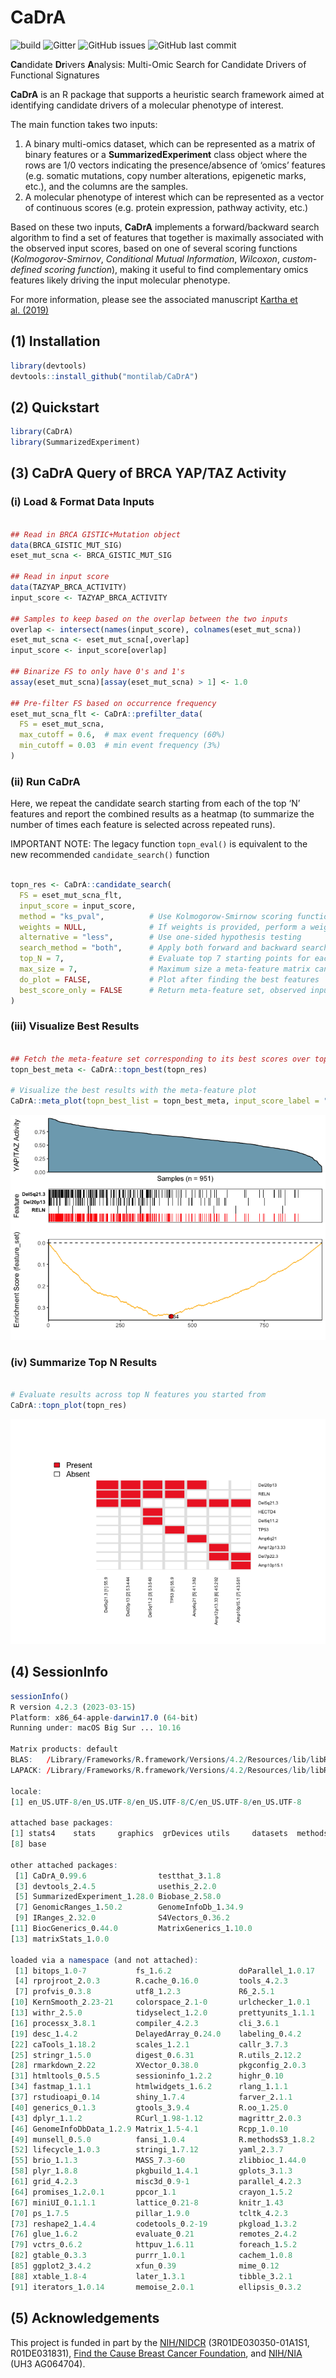 
<!-- README.md is generated from README.Rmd. Please edit that file -->

# CaDrA

![build](https://github.com/montilab/cadra/workflows/rcmdcheck/badge.svg)
![Gitter](https://img.shields.io/gitter/room/montilab/cadra) ![GitHub
issues](https://img.shields.io/github/issues/montilab/cadra) ![GitHub
last commit](https://img.shields.io/github/last-commit/montilab/cadra)

**Ca**ndidate **Dr**ivers **A**nalysis: Multi-Omic Search for Candidate
Drivers of Functional Signatures

**CaDrA** is an R package that supports a heuristic search framework
aimed at identifying candidate drivers of a molecular phenotype of
interest.

The main function takes two inputs:

1)  A binary multi-omics dataset, which can be represented as a matrix
    of binary features or a **SummarizedExperiment** class object where
    the rows are 1/0 vectors indicating the presence/absence of ‘omics’
    features (e.g. somatic mutations, copy number alterations,
    epigenetic marks, etc.), and the columns are the samples.
2)  A molecular phenotype of interest which can be represented as a
    vector of continuous scores (e.g. protein expression, pathway
    activity, etc.)

Based on these two inputs, **CaDrA** implements a forward/backward
search algorithm to find a set of features that together is maximally
associated with the observed input scores, based on one of several
scoring functions (*Kolmogorov-Smirnov*, *Conditional Mutual
Information*, *Wilcoxon*, *custom-defined scoring function*), making it
useful to find complementary omics features likely driving the input
molecular phenotype.

For more information, please see the associated manuscript [Kartha et
al. (2019)](https://www.frontiersin.org/articles/10.3389/fgene.2019.00121/full)

## (1) Installation

``` r
library(devtools)
devtools::install_github("montilab/CaDrA")
```

## (2) Quickstart

``` r
library(CaDrA)
library(SummarizedExperiment)
```

## (3) CaDrA Query of BRCA YAP/TAZ Activity

### (i) Load & Format Data Inputs

``` r

## Read in BRCA GISTIC+Mutation object
data(BRCA_GISTIC_MUT_SIG)
eset_mut_scna <- BRCA_GISTIC_MUT_SIG

## Read in input score
data(TAZYAP_BRCA_ACTIVITY)
input_score <- TAZYAP_BRCA_ACTIVITY

## Samples to keep based on the overlap between the two inputs
overlap <- intersect(names(input_score), colnames(eset_mut_scna))
eset_mut_scna <- eset_mut_scna[,overlap]
input_score <- input_score[overlap]

## Binarize FS to only have 0's and 1's
assay(eset_mut_scna)[assay(eset_mut_scna) > 1] <- 1.0

## Pre-filter FS based on occurrence frequency
eset_mut_scna_flt <- CaDrA::prefilter_data(
  FS = eset_mut_scna,
  max_cutoff = 0.6,  # max event frequency (60%)
  min_cutoff = 0.03  # min event frequency (3%)
)  
```

### (ii) Run CaDrA

Here, we repeat the candidate search starting from each of the top ‘N’
features and report the combined results as a heatmap (to summarize the
number of times each feature is selected across repeated runs).

IMPORTANT NOTE: The legacy function `topn_eval()` is equivalent to the
new recommended `candidate_search()` function

``` r

topn_res <- CaDrA::candidate_search(
  FS = eset_mut_scna_flt,
  input_score = input_score,
  method = "ks_pval",          # Use Kolmogorow-Smirnow scoring function 
  weights = NULL,              # If weights is provided, perform a weighted-KS test
  alternative = "less",        # Use one-sided hypothesis testing
  search_method = "both",      # Apply both forward and backward search
  top_N = 7,                   # Evaluate top 7 starting points for each search
  max_size = 7,                # Maximum size a meta-feature matrix can extend to
  do_plot = FALSE,             # Plot after finding the best features
  best_score_only = FALSE      # Return meta-feature set, observed input scores and calculated best score
)
```

### (iii) Visualize Best Results

``` r

## Fetch the meta-feature set corresponding to its best scores over top N features searches
topn_best_meta <- CaDrA::topn_best(topn_res)

# Visualize the best results with the meta-feature plot
CaDrA::meta_plot(topn_best_list = topn_best_meta, input_score_label = "YAP/TAZ Activity")
```

![](./man/figures/visualize.best-1.png)<!-- -->

### (iv) Summarize Top N Results

``` r

# Evaluate results across top N features you started from
CaDrA::topn_plot(topn_res) 
```

![](./man/figures/summarize-1.png)<!-- -->

## (4) SessionInfo

``` r
sessionInfo()
R version 4.2.3 (2023-03-15)
Platform: x86_64-apple-darwin17.0 (64-bit)
Running under: macOS Big Sur ... 10.16

Matrix products: default
BLAS:   /Library/Frameworks/R.framework/Versions/4.2/Resources/lib/libRblas.0.dylib
LAPACK: /Library/Frameworks/R.framework/Versions/4.2/Resources/lib/libRlapack.dylib

locale:
[1] en_US.UTF-8/en_US.UTF-8/en_US.UTF-8/C/en_US.UTF-8/en_US.UTF-8

attached base packages:
[1] stats4    stats     graphics  grDevices utils     datasets  methods  
[8] base     

other attached packages:
 [1] CaDrA_0.99.6                testthat_3.1.8             
 [3] devtools_2.4.5              usethis_2.2.0              
 [5] SummarizedExperiment_1.28.0 Biobase_2.58.0             
 [7] GenomicRanges_1.50.2        GenomeInfoDb_1.34.9        
 [9] IRanges_2.32.0              S4Vectors_0.36.2           
[11] BiocGenerics_0.44.0         MatrixGenerics_1.10.0      
[13] matrixStats_1.0.0          

loaded via a namespace (and not attached):
 [1] bitops_1.0-7           fs_1.6.2               doParallel_1.0.17     
 [4] rprojroot_2.0.3        R.cache_0.16.0         tools_4.2.3           
 [7] profvis_0.3.8          utf8_1.2.3             R6_2.5.1              
[10] KernSmooth_2.23-21     colorspace_2.1-0       urlchecker_1.0.1      
[13] withr_2.5.0            tidyselect_1.2.0       prettyunits_1.1.1     
[16] processx_3.8.1         compiler_4.2.3         cli_3.6.1             
[19] desc_1.4.2             DelayedArray_0.24.0    labeling_0.4.2        
[22] caTools_1.18.2         scales_1.2.1           callr_3.7.3           
[25] stringr_1.5.0          digest_0.6.31          R.utils_2.12.2        
[28] rmarkdown_2.22         XVector_0.38.0         pkgconfig_2.0.3       
[31] htmltools_0.5.5        sessioninfo_1.2.2      highr_0.10            
[34] fastmap_1.1.1          htmlwidgets_1.6.2      rlang_1.1.1           
[37] rstudioapi_0.14        shiny_1.7.4            farver_2.1.1          
[40] generics_0.1.3         gtools_3.9.4           R.oo_1.25.0           
[43] dplyr_1.1.2            RCurl_1.98-1.12        magrittr_2.0.3        
[46] GenomeInfoDbData_1.2.9 Matrix_1.5-4.1         Rcpp_1.0.10           
[49] munsell_0.5.0          fansi_1.0.4            R.methodsS3_1.8.2     
[52] lifecycle_1.0.3        stringi_1.7.12         yaml_2.3.7            
[55] brio_1.1.3             MASS_7.3-60            zlibbioc_1.44.0       
[58] plyr_1.8.8             pkgbuild_1.4.1         gplots_3.1.3          
[61] grid_4.2.3             misc3d_0.9-1           parallel_4.2.3        
[64] promises_1.2.0.1       ppcor_1.1              crayon_1.5.2          
[67] miniUI_0.1.1.1         lattice_0.21-8         knitr_1.43            
[70] ps_1.7.5               pillar_1.9.0           tcltk_4.2.3           
[73] reshape2_1.4.4         codetools_0.2-19       pkgload_1.3.2         
[76] glue_1.6.2             evaluate_0.21          remotes_2.4.2         
[79] vctrs_0.6.2            httpuv_1.6.11          foreach_1.5.2         
[82] gtable_0.3.3           purrr_1.0.1            cachem_1.0.8          
[85] ggplot2_3.4.2          xfun_0.39              mime_0.12             
[88] xtable_1.8-4           later_1.3.1            tibble_3.2.1          
[91] iterators_1.0.14       memoise_2.0.1          ellipsis_0.3.2        
```

## (5) Acknowledgements

This project is funded in part by the
[NIH/NIDCR](https://www.nidcr.nih.gov/) (3R01DE030350-01A1S1,
R01DE031831), [Find the Cause Breast Cancer
Foundation](https://findthecausebcf.org), and
[NIH/NIA](https://www.nia.nih.gov/) (UH3 AG064704).
